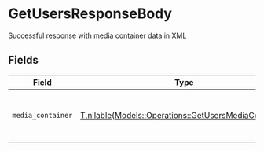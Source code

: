 # GetUsersResponseBody

Successful response with media container data in XML


## Fields

| Field                                                                                                      | Type                                                                                                       | Required                                                                                                   | Description                                                                                                |
| ---------------------------------------------------------------------------------------------------------- | ---------------------------------------------------------------------------------------------------------- | ---------------------------------------------------------------------------------------------------------- | ---------------------------------------------------------------------------------------------------------- |
| `media_container`                                                                                          | [T.nilable(Models::Operations::GetUsersMediaContainer)](../../models/operations/getusersmediacontainer.md) | :heavy_minus_sign:                                                                                         | Container holding user and server details.                                                                 |